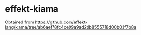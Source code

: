 # effekt-kiama

Obtained from https://github.com/effekt-lang/kiama/tree/ab6aef78fc4ce99a9ad2db8555718d00b03f7b8a